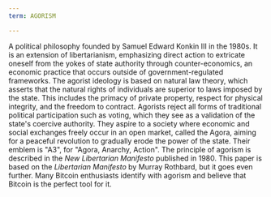 ```yaml
---
term: AGORISM

---
```

A political philosophy founded by Samuel Edward Konkin III in the 1980s. It is an extension of libertarianism, emphasizing direct action to extricate oneself from the yokes of state authority through counter-economics, an economic practice that occurs outside of government-regulated frameworks. The agorist ideology is based on natural law theory, which asserts that the natural rights of individuals are superior to laws imposed by the state. This includes the primacy of private property, respect for physical integrity, and the freedom to contract. Agorists reject all forms of traditional political participation such as voting, which they see as a validation of the state's coercive authority. They aspire to a society where economic and social exchanges freely occur in an open market, called the Agora, aiming for a peaceful revolution to gradually erode the power of the state. Their emblem is "A3", for "Agora, Anarchy, Action". The principle of agorism is described in the *New Libertarian Manifesto* published in 1980. This paper is based on the *Libertarian Manifesto* by Murray Rothbard, but it goes even further. Many Bitcoin enthusiasts identify with agorism and believe that Bitcoin is the perfect tool for it.